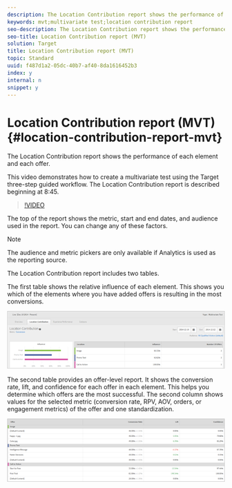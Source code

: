 ```yaml
---
description: The Location Contribution report shows the performance of each element and each offer.
keywords: mvt;multivariate test;location contribution report
seo-description: The Location Contribution report shows the performance of each element and each offer.
seo-title: Location Contribution report (MVT)
solution: Target
title: Location Contribution report (MVT)
topic: Standard
uuid: f487d1a2-05dc-40b7-af40-8da1616452b3
index: y
internal: n
snippet: y
---
```


# Location Contribution report (MVT){#location-contribution-report-mvt}

The Location Contribution report shows the performance of each element and each offer.

This video demonstrates how to create a multivariate test using the Target three-step guided workflow. The Location Contribution report is described beginning at 8:45.

>[!VIDEO](https://www.youtube.com/watch?v=X8w5IQqEOow)

The top of the report shows the metric, start and end dates, and audience used in the report. You can change any of these factors.

>[!NOTE]
>
>The audience and metric pickers are only available if Analytics is used as the reporting source.

The Location Contribution report includes two tables.

The first table shows the relative influence of each element. This shows you which of the elements where you have added offers is resulting in the most conversions.

![](assets/locationcontributiontop.png)

The second table provides an offer-level report. It shows the conversion rate, lift, and confidence for each offer in each element. This helps you determine which offers are the most successful. The second column shows values for the selected metric (conversion rate, RPV, AOV, orders, or engagement metrics) of the offer and one standardization.

![](assets/locationcontributionbottom.png)

